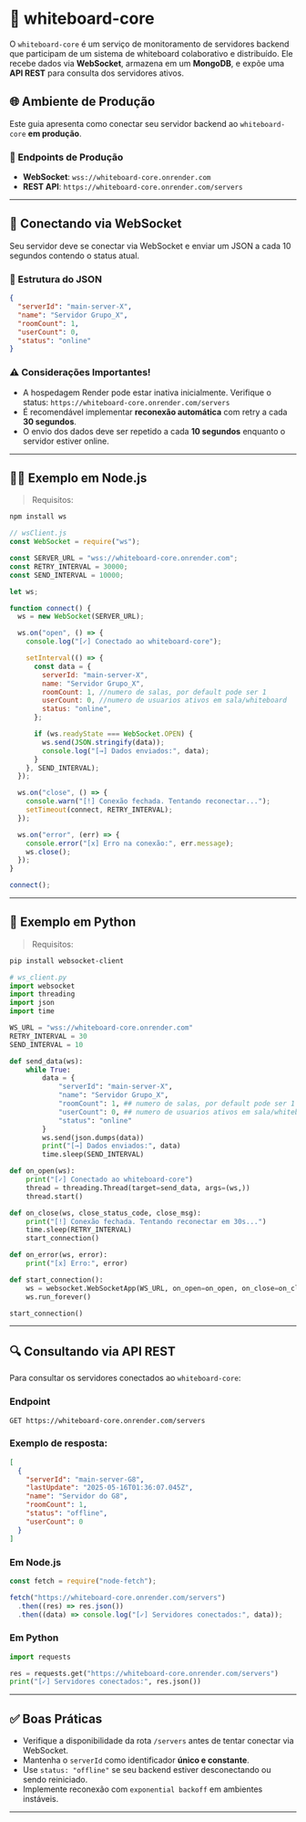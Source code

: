 # 🧠 whiteboard-core

O `whiteboard-core` é um serviço de monitoramento de servidores backend que participam de um sistema de whiteboard colaborativo e distribuído. Ele recebe dados via **WebSocket**, armazena em um **MongoDB**, e expõe uma **API REST** para consulta dos servidores ativos.

## 🌐 Ambiente de Produção

Este guia apresenta como conectar seu servidor backend ao `whiteboard-core` **em produção**.

### 🔗 Endpoints de Produção

- **WebSocket**: `wss://whiteboard-core.onrender.com`
- **REST API**: `https://whiteboard-core.onrender.com/servers`

---

## 📡 Conectando via WebSocket

Seu servidor deve se conectar via WebSocket e enviar um JSON a cada 10 segundos contendo o status atual.

### 🎯 Estrutura do JSON

```json
{
  "serverId": "main-server-X",
  "name": "Servidor Grupo_X",
  "roomCount": 1,
  "userCount": 0,
  "status": "online"
}
```

### ⚠️ Considerações Importantes!

- A hospedagem Render pode estar inativa inicialmente. Verifique o status: `https://whiteboard-core.onrender.com/servers`
- É recomendável implementar **reconexão automática** com retry a cada **30 segundos**.
- O envio dos dados deve ser repetido a cada **10 segundos** enquanto o servidor estiver online.

---

## 🧑‍💻 Exemplo em Node.js

> Requisitos:

```bash
npm install ws
```

```js
// wsClient.js
const WebSocket = require("ws");

const SERVER_URL = "wss://whiteboard-core.onrender.com";
const RETRY_INTERVAL = 30000;
const SEND_INTERVAL = 10000;

let ws;

function connect() {
  ws = new WebSocket(SERVER_URL);

  ws.on("open", () => {
    console.log("[✓] Conectado ao whiteboard-core");

    setInterval(() => {
      const data = {
        serverId: "main-server-X",
        name: "Servidor Grupo_X",
        roomCount: 1, //numero de salas, por default pode ser 1
        userCount: 0, //numero de usuarios ativos em sala/whiteboard
        status: "online",
      };

      if (ws.readyState === WebSocket.OPEN) {
        ws.send(JSON.stringify(data));
        console.log("[→] Dados enviados:", data);
      }
    }, SEND_INTERVAL);
  });

  ws.on("close", () => {
    console.warn("[!] Conexão fechada. Tentando reconectar...");
    setTimeout(connect, RETRY_INTERVAL);
  });

  ws.on("error", (err) => {
    console.error("[x] Erro na conexão:", err.message);
    ws.close();
  });
}

connect();
```

---

## 🐍 Exemplo em Python

> Requisitos:

```bash
pip install websocket-client
```

```python
# ws_client.py
import websocket
import threading
import json
import time

WS_URL = "wss://whiteboard-core.onrender.com"
RETRY_INTERVAL = 30
SEND_INTERVAL = 10

def send_data(ws):
    while True:
        data = {
            "serverId": "main-server-X",
            "name": "Servidor Grupo_X",
            "roomCount": 1, ## numero de salas, por default pode ser 1
            "userCount": 0, ## numero de usuarios ativos em sala/whiteboard
            "status": "online"
        }
        ws.send(json.dumps(data))
        print("[→] Dados enviados:", data)
        time.sleep(SEND_INTERVAL)

def on_open(ws):
    print("[✓] Conectado ao whiteboard-core")
    thread = threading.Thread(target=send_data, args=(ws,))
    thread.start()

def on_close(ws, close_status_code, close_msg):
    print("[!] Conexão fechada. Tentando reconectar em 30s...")
    time.sleep(RETRY_INTERVAL)
    start_connection()

def on_error(ws, error):
    print("[x] Erro:", error)

def start_connection():
    ws = websocket.WebSocketApp(WS_URL, on_open=on_open, on_close=on_close, on_error=on_error)
    ws.run_forever()

start_connection()
```

---

## 🔍 Consultando via API REST

Para consultar os servidores conectados ao `whiteboard-core`:

### Endpoint

```
GET https://whiteboard-core.onrender.com/servers
```

### Exemplo de resposta:

```json
[
  {
    "serverId": "main-server-G8",
    "lastUpdate": "2025-05-16T01:36:07.045Z",
    "name": "Servidor do G8",
    "roomCount": 1,
    "status": "offline",
    "userCount": 0
  }
]
```

### Em Node.js

```js
const fetch = require("node-fetch");

fetch("https://whiteboard-core.onrender.com/servers")
  .then((res) => res.json())
  .then((data) => console.log("[✓] Servidores conectados:", data));
```

### Em Python

```python
import requests

res = requests.get("https://whiteboard-core.onrender.com/servers")
print("[✓] Servidores conectados:", res.json())
```

---

## ✅ Boas Práticas

- Verifique a disponibilidade da rota `/servers` antes de tentar conectar via WebSocket.
- Mantenha o `serverId` como identificador **único e constante**.
- Use `status: "offline"` se seu backend estiver desconectando ou sendo reiniciado.
- Implemente reconexão com `exponential backoff` em ambientes instáveis.

---
